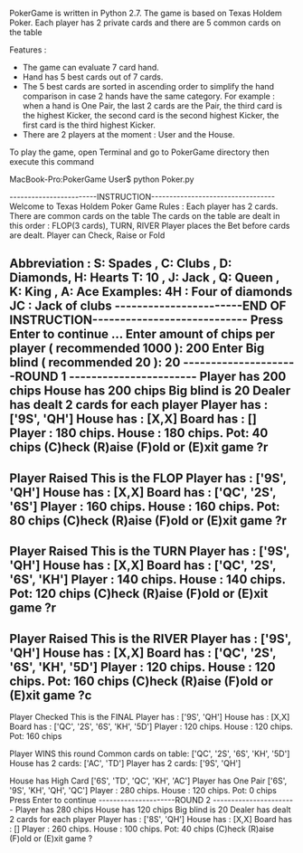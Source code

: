 PokerGame is written in Python 2.7. The game is based on Texas Holdem Poker.
Each player has 2 private cards and there are 5 common cards on the table

Features :
- The game can evaluate 7 card hand.
- Hand has 5 best cards out of 7 cards.
- The 5 best cards are sorted in ascending order to simplify the hand comparison in case 2 hands have the same category. For example : when a hand is One Pair, the last 2 cards are the Pair, the third card is the highest Kicker, the second card is the second highest Kicker, the first card is the third highest Kicker.
- There are 2 players at the moment : User and the House.


To play the game, open Terminal and go to PokerGame directory then execute this command

MacBook-Pro:PokerGame User$ python Poker.py

------------------------INSTRUCTION----------------------------------
Welcome to Texas Holdem Poker
Game Rules :
Each player has 2 cards. There are common cards on the table
The cards on the table are dealt in this order : FLOP(3 cards), TURN, RIVER
Player places the Bet before cards are dealt. Player can Check, Raise or Fold

Abbreviation :
S: Spades , C: Clubs , D: Diamonds, H: Hearts
T: 10 , J: Jack , Q: Queen , K: King , A: Ace
Examples:
4H : Four of diamonds
JC : Jack of clubs
-----------------------END OF INSTRUCTION----------------------------
Press Enter to continue ...
Enter amount of chips per player ( recommended 1000 ): 200
Enter Big blind ( recommended 20 ): 20
---------------------ROUND 1 -----------------------
Player has  200 chips
House has  200 chips
Big blind is 20
Dealer has dealt 2 cards for each player
Player has : ['9S', 'QH']
House has : [X,X]
Board has : []
Player : 180 chips. House : 180 chips.  Pot: 40 chips
(C)heck  (R)aise  (F)old or (E)xit game ?r
----------------------------------------------------
Player Raised
This is the FLOP
Player has : ['9S', 'QH']
House has : [X,X]
Board has : ['QC', '2S', '6S']
Player : 160 chips. House : 160 chips.  Pot: 80 chips
(C)heck  (R)aise  (F)old or (E)xit game ?r
----------------------------------------------------
Player Raised
This is the TURN
Player has : ['9S', 'QH']
House has : [X,X]
Board has : ['QC', '2S', '6S', 'KH']
Player : 140 chips. House : 140 chips.  Pot: 120 chips
(C)heck  (R)aise  (F)old or (E)xit game ?r
----------------------------------------------------
Player Raised
This is the RIVER
Player has : ['9S', 'QH']
House has : [X,X]
Board has : ['QC', '2S', '6S', 'KH', '5D']
Player : 120 chips. House : 120 chips.  Pot: 160 chips
(C)heck  (R)aise  (F)old or (E)xit game ?c
----------------------------------------------------
Player Checked
This is the FINAL
Player has : ['9S', 'QH']
House has : [X,X]
Board has : ['QC', '2S', '6S', 'KH', '5D']
Player : 120 chips. House : 120 chips.  Pot: 160 chips


Player WINS this round
Common cards on table: ['QC', '2S', '6S', 'KH', '5D']
House has 2 cards: ['AC', 'TD']
Player has 2 cards: ['9S', 'QH']


House has High Card ['6S', 'TD', 'QC', 'KH', 'AC']
Player has One Pair ['6S', '9S', 'KH', 'QH', 'QC']
Player : 280 chips. House : 120 chips.  Pot: 0 chips
Press Enter to continue
---------------------ROUND 2 -----------------------
Player has  280 chips
House has  120 chips
Big blind is 20
Dealer has dealt 2 cards for each player
Player has : ['8S', 'QH']
House has : [X,X]
Board has : []
Player : 260 chips. House : 100 chips.  Pot: 40 chips
(C)heck  (R)aise  (F)old or (E)xit game ?
